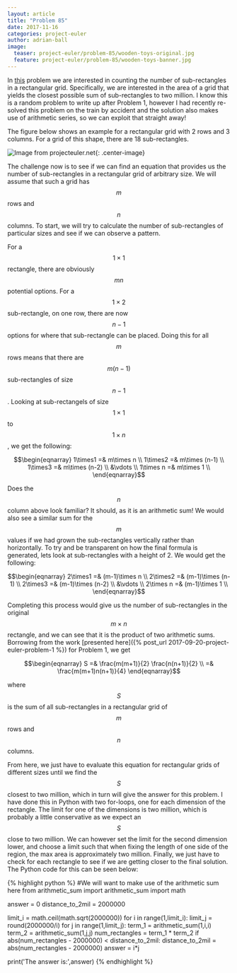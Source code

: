 ```yaml
---
layout: article
title: "Problem 85"
date: 2017-11-16
categories: project-euler
author: adrian-ball
image:
  teaser: project-euler/problem-85/wooden-toys-original.jpg
  feature: project-euler/problem-85/wooden-toys-banner.jpg
---
```


In [this](https://projecteuler.net/problem=85) problem we are interested in counting the number of sub-rectangles in a rectangular grid. Specifically, we are interested in the area of a grid that yields the closest possible sum of sub-rectangles to two million. I know this is a random problem to write up after Problem 1, however I had recently re-solved this problem on the train by accident and the solution also makes use of arithmetic series, so we can exploit that straight away!

The figure below shows an example for a rectangular grid with 2 rows and 3 columns. For a grid of this shape, there are 18 sub-rectangles.

![Image from projecteuler.net](https://projecteuler.net/project/images/p085.gif "Image from projecteuler.net"){: .center-image}

The challenge now is to see if we can find an equation that provides us the number of sub-rectangles in a rectangular grid of arbitrary size. We will assume that such a grid has $$m$$ rows and $$n$$ columns. To start, we will try to calculate the number of sub-rectangles of particular sizes and see if we can observe a pattern.

For a $$1\times1$$ rectangle, there are obviously $$mn$$ potential options. For a $$1\times2$$ sub-rectangle, on one row, there are now $$n-1$$ options for where that sub-rectangle can be placed. Doing this for all $$m$$ rows means that there are $$m(n-1)$$ sub-rectangles of size $$n-1$$. Looking at sub-rectangels of size $$1\times1$$ to $$1\times n$$, we get the following:

$$\begin{eqnarray} 
1\times1 =& m\times n  \\
1\times2 =& m\times (n-1)  \\
1\times3 =& m\times (n-2)  \\
&\vdots \\
1\times n =& m\times 1  \\
\end{eqnarray}$$

Does the $$n$$ column above look familiar? It should, as it is an arithmetic sum! We would also see a similar sum for the $$m$$  values if we had grown the sub-rectangles vertically rather than horizontally. To try and be transparent on how the final formula is generated, lets look at sub-rectangles with a height of 2. We would get the following:

$$\begin{eqnarray} 
2\times1 =& (m-1)\times n  \\
2\times2 =& (m-1)\times (n-1)  \\
2\times3 =& (m-1)\times (n-2)  \\
&\vdots \\
2\times n =& (m-1)\times 1  \\
\end{eqnarray}$$

Completing this process would give us the number of sub-rectangles in the original $$m \times n$$ rectangle, and we can see that it is the product of two arithmetic sums. Borrowing from the work [presented here]({% post_url 2017-09-20-project-euler-problem-1 %}) for Problem 1, we get

$$\begin{eqnarray}  
S =& \frac{m(m+1)}{2} \frac{n(n+1)}{2} \\
  =& \frac{m(m+1)n(n+1)}{4}
\end{eqnarray}$$

where $$S$$ is the sum of all sub-rectangles in a rectangular grid of $$m$$ rows and $$n$$ columns.

From here, we just have to evaluate this equation for rectangular grids of different sizes until we find the $$S$$ closest to two million, which in turn will give the answer for this problem. I have done this in Python with two for-loops, one for each dimension of the rectangle. The limit for one of the dimensions is two million, which is probably a little conservative as we expect an $$S$$ close to two million. We can however set the limit for the second dimension lower, and choose a limit such that when fixing the length of one side of the region, the max area is approximately two million. Finally, we just have to check for each rectangle to see if we are getting closer to the final solution. The Python code for this can be seen below:

{% highlight python %}
#We will want to make use of the arithmetic sum here
from arithmetic_sum import arithmetic_sum
import math

answer = 0
distance_to_2mil = 2000000

limit_i = math.ceil(math.sqrt(2000000))
for i in range(1,limit_i):
    limit_j = round(2000000/i)
    for j in range(1,limit_j):
        term_1 = arithmetic_sum(1,i,i)
        term_2 = arithmetic_sum(1,j,j)
        num_rectangles = term_1 * term_2
        if abs(num_rectangles - 2000000) < distance_to_2mil:
            distance_to_2mil = abs(num_rectangles - 2000000)
            answer = i*j
        
print('The answer is:',answer)
{% endhighlight %}





